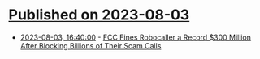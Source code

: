 # [Published on 2023-08-03](index.md)

* [2023-08-03, 16:40:00](https://tech.slashdot.org/story/23/08/03/1636236/fcc-fines-robocaller-a-record-300-million-after-blocking-billions-of-their-scam-calls?utm_source=rss1.0mainlinkanon&utm_medium=feed) - [FCC Fines Robocaller a Record $300 Million After Blocking Billions of Their Scam Calls](https://tech.slashdot.org/story/23/08/03/1636236/fcc-fines-robocaller-a-record-300-million-after-blocking-billions-of-their-scam-calls?utm_source=rss1.0mainlinkanon&utm_medium=feed)
